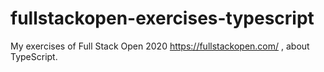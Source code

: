 # fullstackopen-exercises-typescript
My exercises of Full Stack Open 2020 https://fullstackopen.com/ , about TypeScript.
